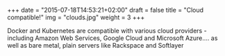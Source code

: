 +++
date = "2015-07-18T14:53:21+02:00"
draft = false
title = "Cloud compatible!"
img = "clouds.jpg"
weight = 3
+++

Docker and Kubernetes are compatible with various cloud providers - including Amazon Web Services, Google Cloud and Microsoft Azure.... as well as bare metal, plain servers like Rackspace and Softlayer 
